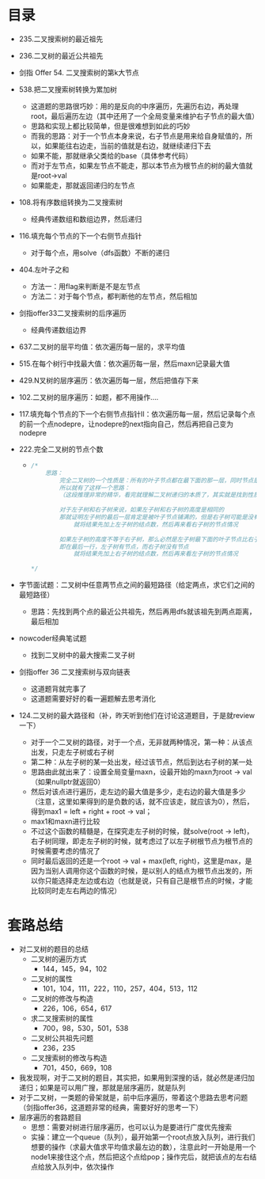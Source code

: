 # 目录

- 235.二叉搜索树的最近祖先

- 236.二叉树的最近公共祖先

- 剑指 Offer 54. 二叉搜索树的第k大节点

- 538.把二叉搜索树转换为累加树
  - 这道题的思路很巧妙：用的是反向的中序遍历，先遍历右边，再处理root，最后遍历左边（其中还用了一个全局变量来维护右子节点的最大值）
  - 思路和实现上都比较简单，但是很难想到如此的巧妙
  - 而我的思路：对于一个节点本身来说，右子节点是用来给自身赋值的，所以，如果能往右边走，当前的值就是右边，就继续递归下去
  - 如果不能，那就继承父类给的base（具体参考代码）
  - 而对于左节点，如果左节点不能走，那以本节点为根节点的树的最大值就是root->val
  - 如果能走，那就返回递归的左节点
  
- 108.将有序数组转换为二叉搜索树
  - 经典传递数组和数组边界，然后递归
  
- 116.填充每个节点的下一个右侧节点指针
  - 对于每个点，用solve（dfs函数）不断的递归
  
- 404.左叶子之和
  - 方法一：用flag来判断是不是左节点
  - 方法二：对于每个节点，都判断他的左节点，然后相加
  
- 剑指offer33二叉搜索树的后序遍历
  - 经典传递数组边界

- 637.二叉树的层平均值：依次遍历每一层的，求平均值

- 515.在每个树行中找最大值：依次遍历每一层，然后maxn记录最大值

- 429.N叉树的层序遍历：依次遍历每一层，然后把值存下来

- 102.二叉树的层序遍历：如题，都不用操作....

- 117.填充每个节点的下一个右侧节点指针II：依次遍历每一层，然后记录每个点的前一个点nodepre，让nodepre的next指向自己，然后再把自己变为nodepre

- 222.完全二叉树的节点个数

  - ```cpp
    /*
    	思路：
            完全二叉树的一个性质是：所有的叶子节点都在最下面的那一层，同时节点是从左往右排列的
            所以就有了这样一个思路：
            （这段推理非常的精华，看完就理解二叉树递归的本质了，其实就是找到性质相同的子问题，然后用同一个函数不断的去求解）
            
            对于左子树和右子树来说，如果左子树和右子树的高度是相同的
            那就证明左子树的最后一层肯定是被叶子节点铺满的，但是右子树可能是没有被节点铺满的（也有可能被完全铺满）
                就将结果先加上左子树的结点数，然后再来看右子树的节点情况
            
            如果左子树的高度不等于右子树，那么必然是左子树最下面的叶子节点比右子树的叶子节点还要深入一层
            即在最后一行，左子树有节点，而右子树没有节点
                就将结果先加上右子树的结点数，然后再来看左子树的节点情况
        
    */
    ```

- 字节面试题：二叉树中任意两节点之间的最短路径（给定两点，求它们之间的最短路径）
  - 思路：先找到两个点的最近公共祖先，然后再用dfs就该祖先到两点距离，最后相加
  
- nowcoder经典笔试题

  - 找到二叉树中的最大搜索二叉子树
  
- 剑指offer 36 二叉搜索树与双向链表

  - 这道题背就完事了
  - 这道题需要好好的看一遍题解去思考消化

- 124.二叉树的最大路径和（补，昨天听到他们在讨论这道题目，于是就review一下）

  - 对于一个二叉树的路径，对于一个点，无非就两种情况，第一种：从该点出发，只走左子树或右子树
  - 第二种：从左子树的某一处出发，经过该节点，然后到达右子树的某一处
  - 思路由此就出来了：设置全局变量maxn，设最开始的maxn为root -> val（如果nullptr就返回0）
  - 然后对该点进行遍历，走左边的最大值是多少，走右边的最大值是多少（注意，这里如果得到的是负数的话，就不应该走，就应该为0），然后，得到max1 = left + right + root -> val；
  - max1和maxn进行比较
  - 不过这个函数的精髓是，在探究走左子树的时候，就solve(root -> left)，右子树同理，即走左子树的时候，就考虑过了以左子树根节点为根节点的时候需要考虑的情况了
  - 同时最后返回的还是一个root -> val + max(left, right)，这里是max，是因为当别人调用你这个函数的时候，是以别人的结点为根节点出发的，所以你只能选择走左边或右边（也就是说，只有自己是根节点的时候，才能比较同时走左右两边的情况）







# 套路总结

- 对二叉树的题目的总结
  - 二叉树的遍历方式
    - 144，145，94，102
  - 二叉树的属性
    - 101，104，111，222，110，257，404，513，112
  - 二叉树的修改与构造
    - 226，106，654，617
  - 求二叉搜索树的属性
    - 700，98，530，501，538
  - 二叉树公共祖先问题
    - 236，235
  - 二叉搜索树的修改与构造
    - 701，450，669，108
- 我发现啊，对于二叉树的题目，其实把，如果用到深搜的话，就必然是递归加递归；如果是可以用广搜，那就是层序遍历，就是队列
- 对于二叉树，一类题的骨架就是，前中后序遍历，带着这个思路去思考问题（剑指offer36，这道题非常的经典，需要好好的思考一下）
- 层序遍历的套路题目
  - 思想：需要对树进行层序遍历，也可以认为是要进行广度优先搜索
  - 实操：建立一个queue（队列），最开始第一个root点放入队列，进行我们想要的操作（求最大值求平均值求最左边的数），注意此时一开始是用一个node1来接住这个点，然后把这个点给pop；操作完后，就把该点的左右结点给放入队列中，依次操作
